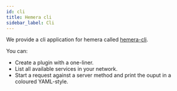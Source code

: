 ```yaml
---
id: cli
title: Hemera cli
sidebar_label: Cli
---
```


We provide a cli application for hemera called [hemera-cli](https://github.com/hemerajs/hemera-cli).

You can:

* Create a plugin with a one-liner.
* List all available services in your network.
* Start a request against a server method and print the ouput in a coloured YAML-style.
